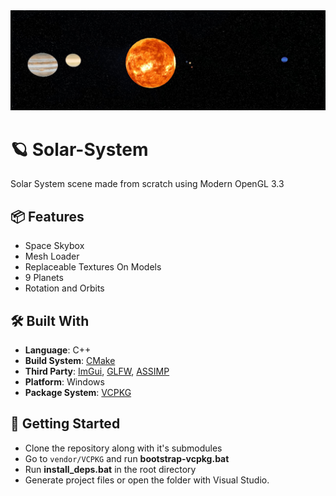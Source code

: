 ﻿<div align="center">
  <img src="docs/header_img.jpg" alt="AppImage01" />
</div>

# 🪐 Solar-System

Solar System scene made from scratch using Modern OpenGL 3.3

## 📦 Features

- Space Skybox
- Mesh Loader
- Replaceable Textures On Models
- 9 Planets
- Rotation and Orbits

## 🛠️ Built With

- **Language**: C++
- **Build System**: [CMake](https://cmake.org)
- **Third Party**: [ImGui](https://github.com/ocornut/imgui), [GLFW](https://github.com/glfw/glfw), [ASSIMP](https://github.com/assimp/assimp)
- **Platform**: Windows
- **Package System**: [VCPKG](https://github.com/microsoft/vcpkg)

## 🚀 Getting Started

- Clone the repository along with it's submodules
- Go to `vendor/VCPKG` and run **bootstrap-vcpkg.bat**
- Run **install_deps.bat** in the root directory
- Generate project files or open the folder with Visual Studio.
